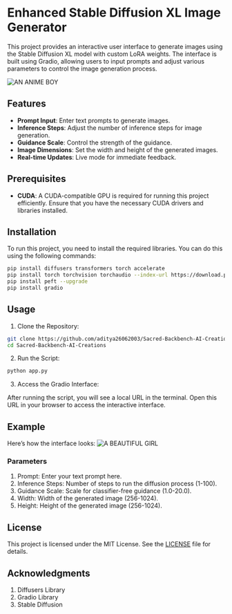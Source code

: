 # Enhanced Stable Diffusion XL Image Generator

This project provides an interactive user interface to generate images using the Stable Diffusion XL model with custom LoRA weights. The interface is built using Gradio, allowing users to input prompts and adjust various parameters to control the image generation process.

![AN ANIME BOY](https://github.com/aditya26062003/Sacred-Backbench-AI-Creations/blob/main/pic1.jpg)


## Features

- **Prompt Input**: Enter text prompts to generate images.
- **Inference Steps**: Adjust the number of inference steps for image generation.
- **Guidance Scale**: Control the strength of the guidance.
- **Image Dimensions**: Set the width and height of the generated images.
- **Real-time Updates**: Live mode for immediate feedback.

## Prerequisites

- **CUDA**: A CUDA-compatible GPU is required for running this project efficiently. Ensure that you have the necessary CUDA drivers and libraries installed.

## Installation

To run this project, you need to install the required libraries. You can do this using the following commands:

```bash
pip install diffusers transformers torch accelerate
pip install torch torchvision torchaudio --index-url https://download.pytorch.org/whl/cu118
pip install peft --upgrade
pip install gradio
```
## Usage
1. Clone the Repository:

```bash
git clone https://github.com/aditya26062003/Sacred-Backbench-AI-Creations.git
cd Sacred-Backbench-AI-Creations
```
2. Run the Script:

```bash
python app.py
```
3. Access the Gradio Interface:

After running the script, you will see a local URL in the terminal. Open this URL in your browser to access the interactive interface.

## Example
Here’s how the interface looks:
![A BEAUTIFUL GIRL](https://github.com/aditya26062003/Sacred-Backbench-AI-Creations/blob/main/Pic2.png)

### Parameters
1. Prompt: Enter your text prompt here.
2. Inference Steps: Number of steps to run the diffusion process (1-100).
3. Guidance Scale: Scale for classifier-free guidance (1.0-20.0).
4. Width: Width of the generated image (256-1024).
5. Height: Height of the generated image (256-1024).

## License
This project is licensed under the MIT License. See the [LICENSE](https://github.com/aditya26062003/Sacred-Backbench-AI-Creations/blob/main/LICENSE) file for details.

## Acknowledgments
1. Diffusers Library
2. Gradio Library
3. Stable Diffusion

